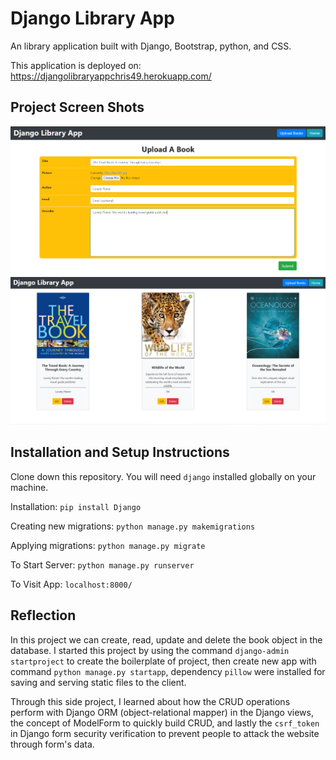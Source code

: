 # Django Library App

An library application built with Django, Bootstrap, python, and CSS.

This application is deployed on: https://djangolibraryappchris49.herokuapp.com/

## Project Screen Shots
<img src="https://github.com/chrisnumber49/DjangoLibraryApp/blob/master/screen%20shot/demo1.PNG" width="600" > 
<img src="https://github.com/chrisnumber49/DjangoLibraryApp/blob/master/screen%20shot/demo2.PNG" width="600" > 

## Installation and Setup Instructions

Clone down this repository. You will need `django` installed globally on your machine.  

Installation: `pip install Django`

Creating new migrations: `python manage.py makemigrations`

Applying migrations: `python manage.py migrate`

To Start Server: `python manage.py runserver`  

To Visit App: `localhost:8000/`

## Reflection 

In this project we can create, read, update and delete the book object in the database. I started this project by using the command `django-admin startproject` to create the boilerplate of project, then create new app with command `python manage.py startapp`, dependency `pillow` were installed for saving and serving static files to the client.

Through this side project, I learned about how the CRUD operations perform with Django ORM (object-relational mapper) in the Django views, the concept of ModelForm to quickly build CRUD, and lastly the `csrf_token` in Django form security verification to prevent people to attack the website through form's data.
